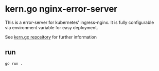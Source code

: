 # kern.go nginx-error-server

This is a error-server for kubernetes' ingress-nginx.
It is fully configurable via environment variable for easy deployment.

See [kern.go repository](https://github.com/GeraldWodni/kern.go) for further information

## run
`go run .`

